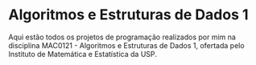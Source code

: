 # Algoritmos e Estruturas de Dados 1
Aqui estão todos os projetos de programação realizados por mim na disciplina MAC0121 - Algoritmos e Estruturas de Dados 1, ofertada pelo Instituto de Matemática e Estatística da USP.
